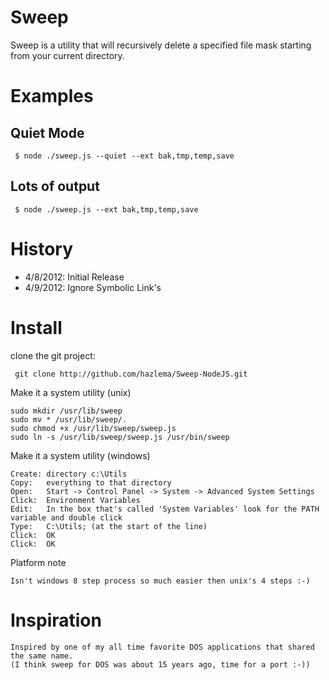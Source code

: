 Sweep
=====

Sweep is a utility that will recursively delete
a specified file mask starting from your current
directory.

Examples
========

Quiet Mode
----------

     $ node ./sweep.js --quiet --ext bak,tmp,temp,save

Lots of output
--------------

     $ node ./sweep.js --ext bak,tmp,temp,save

History
=======
- 4/8/2012: Initial Release
- 4/9/2012: Ignore Symbolic Link's

Install
=======

clone the git project:

     git clone http://github.com/hazlema/Sweep-NodeJS.git

Make it a system utility (unix)

	sudo mkdir /usr/lib/sweep
	sudo mv * /usr/lib/sweep/.
	sudo chmod +x /usr/lib/sweep/sweep.js
	sudo ln -s /usr/lib/sweep/sweep.js /usr/bin/sweep

Make it a system utility (windows)

	Create: directory c:\Utils 
	Copy:   everything to that directory
	Open:   Start -> Control Panel -> System -> Advanced System Settings
	Click:  Environment Variables
	Edit:   In the box that's called 'System Variables' look for the PATH variable and double click
	Type:   C:\Utils; (at the start of the line)
	Click:  OK
	Click:  OK
	
Platform note

	Isn't windows 8 step process so much easier then unix's 4 steps :-)

Inspiration
===========

	Inspired by one of my all time favorite DOS applications that shared the same name.
	(I think sweep for DOS was about 15 years ago, time for a port :-))
